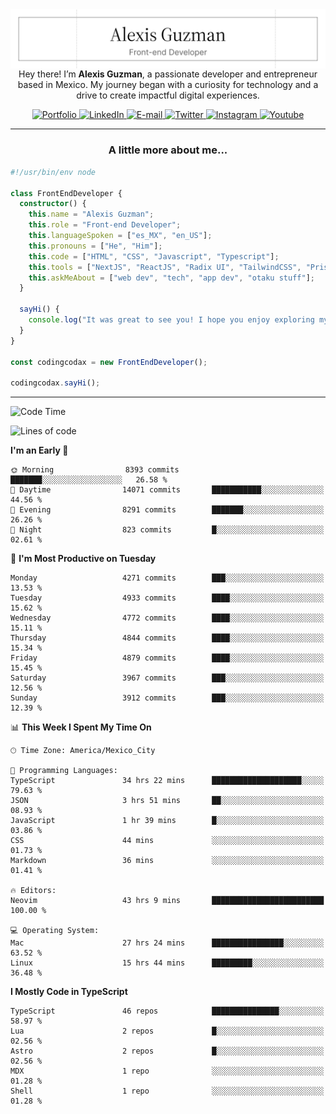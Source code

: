 <img align='right' src="./Banner.png" width="" />
<p align='center'>Hey there! I’m <strong>Alexis Guzman</strong>, a passionate developer and entrepreneur based in Mexico. My journey began with a curiosity for technology and a drive to create impactful digital experiences.</p>

<div align='center'>
  <a href='https://www.codingcodax.dev' target='_blank'>
    <img alt='Portfolio' src='https://img.shields.io/badge/Portfolio-black?logo=vercel&style=flat-square'>
  </a>
  <a href='https://linkedin.com/in/codingcodax' target='_blank'>
    <img alt='LinkedIn' src='https://img.shields.io/badge/LinkedIn-black?logo=LinkedIn&style=flat-square'>
  </a>
  <a href='mailto:hello@codingcodax.com' target='_blank'>
    <img alt='E-mail' src='https://img.shields.io/badge/Email-black?logo=Gmail&style=flat-square'>
  </a>
  <a href='https://x.com/codingcodax' target='_blank'>
    <img alt='Twitter' src='https://img.shields.io/badge/X-black?logo=X&style=flat-square'>
  </a>
  <a href='https://www.instagram.com/codingcodax' target='_blank'>
    <img alt='Instagram' src='https://img.shields.io/badge/Instagram-black?logo=Instagram&style=flat-square'>
  </a>
  <a href='https://www.youtube.com/@codingcodax' target='_blank'>
    <img alt='Youtube' src='https://img.shields.io/badge/YouTube-black?logo=Youtube&style=flat-square'>
  </a>
</div>


---

<h3 align='center'>A little more about me...</h3>

```typescript
#!/usr/bin/env node

class FrontEndDeveloper {
  constructor() {
    this.name = "Alexis Guzman";
    this.role = "Front-end Developer";
    this.languageSpoken = ["es_MX", "en_US"];
    this.pronouns = ["He", "Him"];
    this.code = ["HTML", "CSS", "Javascript", "Typescript"];
    this.tools = ["NextJS", "ReactJS", "Radix UI", "TailwindCSS", "Prisma", "Shadcn UI"];
    this.askMeAbout = ["web dev", "tech", "app dev", "otaku stuff"];
  }

  sayHi() {
    console.log("It was great to see you! I hope you enjoy exploring my work.");
  }
}

const codingcodax = new FrontEndDeveloper();

codingcodax.sayHi();
```

---

<!--START_SECTION:waka-->
![Code Time](http://img.shields.io/badge/Code%20Time-3%2C345%20hrs%2039%20mins-blue)

![Lines of code](https://img.shields.io/badge/From%20Hello%20World%20I%27ve%20Written-9.3%20million%20lines%20of%20code-blue)

**I'm an Early 🐤** 

```text
🌞 Morning                8393 commits        ███████░░░░░░░░░░░░░░░░░░   26.58 % 
🌆 Daytime                14071 commits       ███████████░░░░░░░░░░░░░░   44.56 % 
🌃 Evening                8291 commits        ███████░░░░░░░░░░░░░░░░░░   26.26 % 
🌙 Night                  823 commits         █░░░░░░░░░░░░░░░░░░░░░░░░   02.61 % 
```
📅 **I'm Most Productive on Tuesday** 

```text
Monday                   4271 commits        ███░░░░░░░░░░░░░░░░░░░░░░   13.53 % 
Tuesday                  4933 commits        ████░░░░░░░░░░░░░░░░░░░░░   15.62 % 
Wednesday                4772 commits        ████░░░░░░░░░░░░░░░░░░░░░   15.11 % 
Thursday                 4844 commits        ████░░░░░░░░░░░░░░░░░░░░░   15.34 % 
Friday                   4879 commits        ████░░░░░░░░░░░░░░░░░░░░░   15.45 % 
Saturday                 3967 commits        ███░░░░░░░░░░░░░░░░░░░░░░   12.56 % 
Sunday                   3912 commits        ███░░░░░░░░░░░░░░░░░░░░░░   12.39 % 
```


📊 **This Week I Spent My Time On** 

```text
🕑︎ Time Zone: America/Mexico_City

💬 Programming Languages: 
TypeScript               34 hrs 22 mins      ████████████████████░░░░░   79.63 % 
JSON                     3 hrs 51 mins       ██░░░░░░░░░░░░░░░░░░░░░░░   08.93 % 
JavaScript               1 hr 39 mins        █░░░░░░░░░░░░░░░░░░░░░░░░   03.86 % 
CSS                      44 mins             ░░░░░░░░░░░░░░░░░░░░░░░░░   01.73 % 
Markdown                 36 mins             ░░░░░░░░░░░░░░░░░░░░░░░░░   01.41 % 

🔥 Editors: 
Neovim                   43 hrs 9 mins       █████████████████████████   100.00 % 

💻 Operating System: 
Mac                      27 hrs 24 mins      ████████████████░░░░░░░░░   63.52 % 
Linux                    15 hrs 44 mins      █████████░░░░░░░░░░░░░░░░   36.48 % 
```

**I Mostly Code in TypeScript** 

```text
TypeScript               46 repos            ███████████████░░░░░░░░░░   58.97 % 
Lua                      2 repos             █░░░░░░░░░░░░░░░░░░░░░░░░   02.56 % 
Astro                    2 repos             █░░░░░░░░░░░░░░░░░░░░░░░░   02.56 % 
MDX                      1 repo              ░░░░░░░░░░░░░░░░░░░░░░░░░   01.28 % 
Shell                    1 repo              ░░░░░░░░░░░░░░░░░░░░░░░░░   01.28 % 
```




<!--END_SECTION:waka-->

